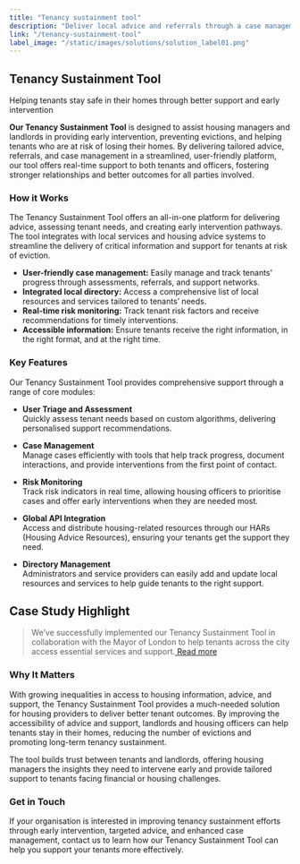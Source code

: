 ```yaml
---
title: "Tenancy sustainment tool"
description: "Deliver local advice and referrals through a case management platform tailored for tenants at risk of losing their home."
link: "/tenancy-sustainment-tool"
label_image: "/static/images/solutions/solution_label01.png"
---
```


## Tenancy Sustainment Tool  

Helping tenants stay safe in their homes through better support and early intervention

**Our Tenancy Sustainment Tool** is designed to assist housing managers and landlords in providing early intervention, preventing evictions, and helping tenants who are at risk of losing their homes. By delivering tailored advice, referrals, and case management in a streamlined, user-friendly platform, our tool offers real-time support to both tenants and officers, fostering stronger relationships and better outcomes for all parties involved.

### How it Works  
The Tenancy Sustainment Tool offers an all-in-one platform for delivering advice, assessing tenant needs, and creating early intervention pathways. The tool integrates with local services and housing advice systems to streamline the delivery of critical information and support for tenants at risk of eviction. 

- **User-friendly case management:** Easily manage and track tenants' progress through assessments, referrals, and support networks.
- **Integrated local directory:** Access a comprehensive list of local resources and services tailored to tenants’ needs.
- **Real-time risk monitoring:** Track tenant risk factors and receive recommendations for timely interventions.
- **Accessible information:** Ensure tenants receive the right information, in the right format, and at the right time.


### Key Features  
Our Tenancy Sustainment Tool provides comprehensive support through a range of core modules:

- **User Triage and Assessment**  
  Quickly assess tenant needs based on custom algorithms, delivering personalised support recommendations.
  
- **Case Management**  
  Manage cases efficiently with tools that help track progress, document interactions, and provide interventions from the first point of contact.

- **Risk Monitoring**  
  Track risk indicators in real time, allowing housing officers to prioritise cases and offer early interventions when they are needed most.

- **Global API Integration**  
  Access and distribute housing-related resources through our HARs (Housing Advice Resources), ensuring your tenants get the support they need.

- **Directory Management**  
  Administrators and service providers can easily add and update local resources and services to help guide tenants to the right support.

## Case Study Highlight
> We’ve successfully implemented our Tenancy Sustainment Tool in collaboration with the Mayor of London to help tenants across the city access essential services and support.<a class="topline-cta" href="https://draft.mortar.works/case-studies/tenancy-sustainment-tool-for-the-mayor-of-london/">  Read more</a>

### Why It Matters  
With growing inequalities in access to housing information, advice, and support, the Tenancy Sustainment Tool provides a much-needed solution for housing providers to deliver better tenant outcomes. By improving the accessibility of advice and support, landlords and housing officers can help tenants stay in their homes, reducing the number of evictions and promoting long-term tenancy sustainment.

The tool builds trust between tenants and landlords, offering housing managers the insights they need to intervene early and provide tailored support to tenants facing financial or housing challenges.

### Get in Touch  
If your organisation is interested in improving tenancy sustainment efforts through early intervention, targeted advice, and enhanced case management, contact us to learn how our Tenancy Sustainment Tool can help you support your tenants more effectively.
